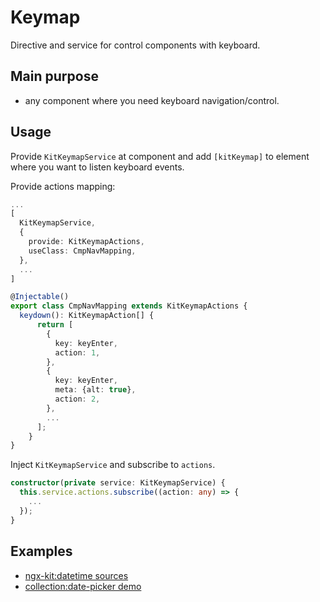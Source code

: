 # Keymap

Directive and service for control components with keyboard.


## Main purpose
 
* any component where you need keyboard navigation/control.


## Usage

Provide `KitKeymapService` at component and add `[kitKeymap]` to element where you want to listen keyboard events.

Provide actions mapping:
 
```typescript
...
[
  KitKeymapService,
  {
    provide: KitKeymapActions,
    useClass: CmpNavMapping,
  },
  ...
]
```

```typescript
@Injectable()
export class CmpNavMapping extends KitKeymapActions {
  keydown(): KitKeymapAction[] {
      return [
        {
          key: keyEnter,
          action: 1,
        },
        {
          key: keyEnter,
          meta: {alt: true},
          action: 2,
        },
        ...
      ];
    }
}
```

Inject `KitKeymapService` and subscribe to `actions`.

```typescript
constructor(private service: KitKeymapService) {
  this.service.actions.subscribe((action: any) => {
    ...
  });
}
```


## Examples

* [ngx-kit:datetime sources](https://github.com/ngx-kit/ngx-kit/tree/master/packages/core/src/kit-datetime)
* [collection:date-picker demo](http://ngx-kit.com/collection/module/ui-date-picker)
